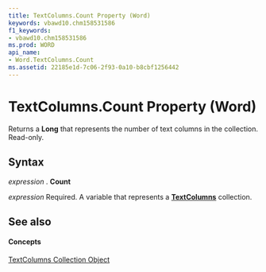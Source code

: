 ```yaml
---
title: TextColumns.Count Property (Word)
keywords: vbawd10.chm158531586
f1_keywords:
- vbawd10.chm158531586
ms.prod: WORD
api_name:
- Word.TextColumns.Count
ms.assetid: 22185e1d-7c06-2f93-0a10-b8cbf1256442
---
```



# TextColumns.Count Property (Word)

Returns a  **Long** that represents the number of text columns in the collection. Read-only.


## Syntax

 _expression_ . **Count**

 _expression_ Required. A variable that represents a **[TextColumns](textcolumns-objectword.md)** collection.


## See also


#### Concepts


[TextColumns Collection Object](textcolumns-objectword.md)

